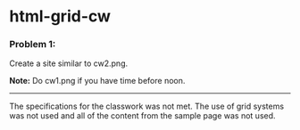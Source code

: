 # html-grid-cw

### Problem 1:
Create a site similar to cw2.png.

<strong>Note:</strong> Do cw1.png if you have time before noon.
<hr>
The specifications for the classwork was not met. The use of grid systems was not used and all of the content from the sample page was not used.